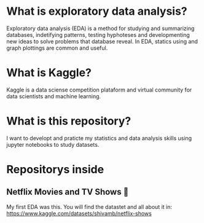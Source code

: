 # What is exploratory data analysis?
Exploratory data analysis (EDA) is a method for studying and summarizing databases, indetifying patterns, testing hyphoteses and developmenting new ideas to solve problems that database reveal. In EDA, statics using and graph plottings are common and useful.
# What is Kaggle?
Kaggle is a data sciense competition plataform and virtual community for data scientists and machine learning.
# What is this repository?
I want to developt and praticte my statistics and data analysis skills using jupyter notebooks to study datasets.
# Repositorys inside
## Netflix Movies and TV Shows 🎦
My first EDA was this. You will find the datastet and all about it in: https://www.kaggle.com/datasets/shivamb/netflix-shows
